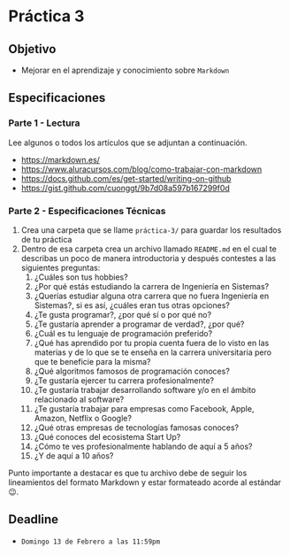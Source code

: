 # Práctica 3

## Objetivo

- Mejorar en el aprendizaje y conocimiento sobre `Markdown`

## Especificaciones

### Parte 1 - Lectura

Lee algunos o todos los artículos que se adjuntan a continuación.

- <https://markdown.es/>
- <https://www.aluracursos.com/blog/como-trabajar-con-markdown>
- <https://docs.github.com/es/get-started/writing-on-github>
- <https://gist.github.com/cuonggt/9b7d08a597b167299f0d>

### Parte 2 - Especificaciones Técnicas

1. Crea una carpeta que se llame `práctica-3/` para guardar los resultados de tu práctica
2. Dentro de esa carpeta crea un archivo llamado `README.md` en el cual te describas un poco de manera introductoria y después contestes a las siguientes preguntas:
   1. ¿Cuáles son tus hobbies?
   2. ¿Por qué estás estudiando la carrera de Ingeniería en Sistemas?
   3. ¿Querías estudiar alguna otra carrera que no fuera Ingeniería en Sistemas?, si es así, ¿cuáles eran tus otras opciones?
   4. ¿Te gusta programar?, ¿por qué sí o por qué no?
   5. ¿Te gustaría aprender a programar de verdad?, ¿por qué?
   6. ¿Cuál es tu lenguaje de programación preferido?
   7. ¿Qué has aprendido por tu propia cuenta fuera de lo visto en las materias y de lo que se te enseña en la carrera universitaria pero que te beneficie para la misma?
   8. ¿Qué algoritmos famosos de programación conoces?
   9. ¿Te gustaría ejercer tu carrera profesionalmente?
   10. ¿Te gustaría trabajar desarrollando software y/o en el ámbito relacionado al software?
   11. ¿Te gustaría trabajar para empresas como Facebook, Apple, Amazon, Netflix o Google?
   12. ¿Qué otras empresas de tecnologías famosas conoces?
   13. ¿Qué conoces del ecosistema Start Up?
   14. ¿Cómo te ves profesionalmente hablando de aquí a 5 años?
   15. ¿Y de aquí a 10 años?

Punto importante a destacar es que tu archivo debe de seguir los lineamientos del formato Markdown y estar formateado acorde al estándar :wink:.

## Deadline

- `Domingo 13 de Febrero a las 11:59pm`
